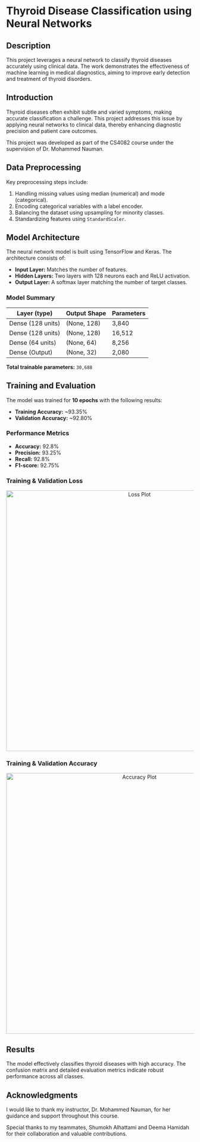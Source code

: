 # Thyroid Disease Classification using Neural Networks

## Description
This project leverages a neural network to classify thyroid diseases accurately using clinical data. The work demonstrates the effectiveness of machine learning in medical diagnostics, aiming to improve early detection and treatment of thyroid disorders.

## Introduction
Thyroid diseases often exhibit subtle and varied symptoms, making accurate classification a challenge. This project addresses this issue by applying neural networks to clinical data, thereby enhancing diagnostic precision and patient care outcomes.

This project was developed as part of the CS4082 course under the supervision of Dr. Mohammed Nauman.

## Data Preprocessing
Key preprocessing steps include:
1. Handling missing values using median (numerical) and mode (categorical).
2. Encoding categorical variables with a label encoder.
3. Balancing the dataset using upsampling for minority classes.
4. Standardizing features using `StandardScaler`.

## Model Architecture
The neural network model is built using TensorFlow and Keras. The architecture consists of:
- **Input Layer:** Matches the number of features.
- **Hidden Layers:** Two layers with 128 neurons each and ReLU activation.
- **Output Layer:** A softmax layer matching the number of target classes.

### Model Summary
| Layer (type)      | Output Shape | Parameters |
|-------------------|--------------|------------|
| Dense (128 units) | (None, 128)  | 3,840      |
| Dense (128 units) | (None, 128)  | 16,512     |
| Dense (64 units)  | (None, 64)   | 8,256      |
| Dense (Output)    | (None, 32)   | 2,080      |

**Total trainable parameters:** `30,688`

## Training and Evaluation
The model was trained for **10 epochs** with the following results:
- **Training Accuracy:** ~93.35%
- **Validation Accuracy:** ~92.80%

### Performance Metrics
- **Accuracy:** 92.8%
- **Precision:** 93.25%
- **Recall:** 92.8%
- **F1-score:** 92.75%

### Training & Validation Loss
<p align="center">
  <img src="https://github.com/user-attachments/assets/96795d6d-adcc-48af-9aef-d4d4afdfc820" alt="Loss Plot" width="700" height="700">
</p>

### Training & Validation Accuracy
<p align="center">
  <img src="https://github.com/user-attachments/assets/9d010e5c-d26c-42bf-aec8-217b9f91b199" alt="Accuracy Plot" width="700" height="700">
</p>

## Results
The model effectively classifies thyroid diseases with high accuracy. The confusion matrix and detailed evaluation metrics indicate robust performance across all classes.

## Acknowledgments
I would like to thank my instructor, Dr. Mohammed Nauman, for her guidance and support throughout this course.

Special thanks to my teammates, Shumokh Alhattami and Deema Hamidah for their collaboration and valuable contributions.

